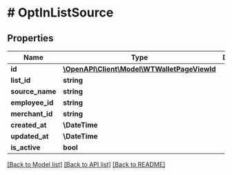 # # OptInListSource

## Properties

Name | Type | Description | Notes
------------ | ------------- | ------------- | -------------
**id** | [**\OpenAPI\Client\Model\WTWalletPageViewId**](WTWalletPageViewId.md) |  |
**list_id** | **string** |  |
**source_name** | **string** |  |
**employee_id** | **string** |  |
**merchant_id** | **string** |  |
**created_at** | **\DateTime** |  |
**updated_at** | **\DateTime** |  |
**is_active** | **bool** |  |

[[Back to Model list]](../../README.md#models) [[Back to API list]](../../README.md#endpoints) [[Back to README]](../../README.md)
